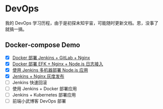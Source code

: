 # DevOps
我的 DevOps 学习历程，由于是初探未知宇宙，可能随时更新文档。恩，没事了就搞一搞。

## Docker-compose Demo

- [x] [Docker 部署 Jenkins + GitLab + Nginx](./jenkins-gitlab-nginx)
- [x] [Docker 部署 EFK + Nginx + Node.js 日志接入](./elasticsearch-fluentd-kiabana-nginx-node)
- [x] [使用 Jenkins 多机器部署 Node.js 应用](./jenkins-node)
- [x] [Jenkins + Nginx 灰度发布](./jenkins-nginx-stg)
- [ ] Jenkins 快速回滚
- [ ] 使用 Jenkins + Docker 部署应用
- [ ] Jenkins + Kubernetes 部署应用
- [ ] 前端小武博客 DevOps 部署